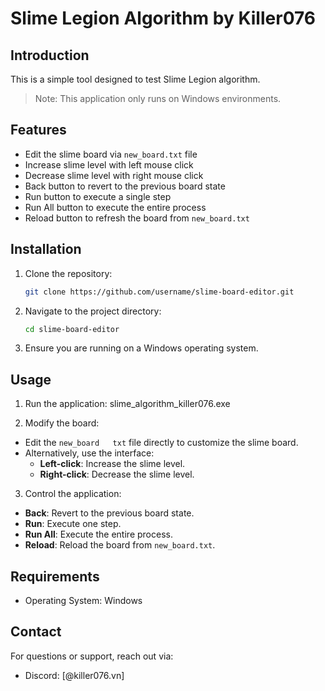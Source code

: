 # Slime Legion Algorithm by Killer076

## Introduction

This is a simple tool designed to test Slime Legion algorithm.

> Note: This application only runs on Windows environments.

## Features

- Edit the slime board via `new_board.txt` file
- Increase slime level with left mouse click
- Decrease slime level with right mouse click
- Back button to revert to the previous board state
- Run button to execute a single step
- Run All button to execute the entire process
- Reload button to refresh the board from `new_board.txt`

## Installation

1. Clone the repository:
   ```bash
   git clone https://github.com/username/slime-board-editor.git

2. Navigate to the project directory:
   ```bash
   cd slime-board-editor
3. Ensure you are running on a Windows operating system.

## Usage

1. Run the application:
   slime_algorithm_killer076.exe

2. Modify the board:
- Edit the `new_board	txt` file directly to customize the slime board.
- Alternatively, use the interface:
  - **Left-click**: Increase the slime level.
  - **Right-click**: Decrease the slime level.

3. Control the application:
- **Back**: Revert to the previous board state.
- **Run**: Execute one step.
- **Run All**: Execute the entire process.
- **Reload**: Reload the board from `new_board.txt`.

## Requirements

- Operating System: Windows

## Contact

For questions or support, reach out via:
- Discord: [@killer076.vn]
